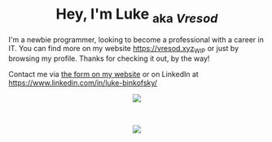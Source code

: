 <h1 align="center">Hey, I'm Luke <sub>aka <i>Vresod</i></sub></h1>

I'm a newbie programmer, looking to become a professional with a career in IT. You can find more on my website https://vresod.xyz<sub>WIP</sub> or just by browsing my profile. Thanks for checking it out, by the way!

Contact me via [the form on my website](https://vresod.xyz/contact.html) or on LinkedIn at https://www.linkedin.com/in/luke-binkofsky/
<p align="center">
<picture>
	<source
		srcset="https://github-readme-stats.vercel.app/api?username=Vresod&show_icons=true&theme=monokai"
		media="(prefers-color-scheme: dark)"
 	/>
	<source
		srcset="https://github-readme-stats.vercel.app/api?username=Vresod&show_icons=true&theme=solarized-light"
		media="(prefers-color-scheme: light), (prefers-color-scheme: no-preference)"
	/>
	<img src="(prefers-color-scheme: light), (prefers-color-scheme: no-preference)" />
</picture>
</p>
<br>
<p align="center">
<picture>
	<source
		srcset="https://github-readme-stats.vercel.app/api/top-langs/?username=Vresod&show_icons=true&layout=compact&theme=monokai"
		media="(prefers-color-scheme: dark)"
 	/>
	<source
		srcset="https://github-readme-stats.vercel.app/api/top-langs/?username=Vresod&show_icons=true&layout=compact&theme=solarized-light"
		media="(prefers-color-scheme: light), (prefers-color-scheme: no-preference)"
	/>
	<img src="https://github-readme-stats.vercel.app/api/top-langs/?username=Vresod&show_icons=true&layout=compact&theme=solarized-light" />
</picture>
</p>
